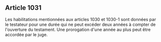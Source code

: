 Article 1031
----
Les habilitations mentionnées aux articles 1030 et 1030-1 sont données par le
testateur pour une durée qui ne peut excéder deux années à compter de
l'ouverture du testament. Une prorogation d'une année au plus peut être accordée
par le juge.
